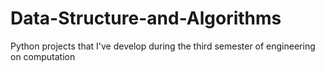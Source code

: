 # Data-Structure-and-Algorithms
Python projects that I've develop during the third semester of engineering on computation
